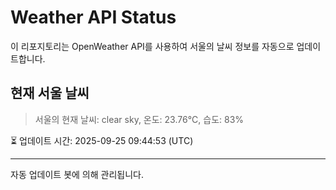 
# Weather API Status

이 리포지토리는 OpenWeather API를 사용하여 서울의 날씨 정보를 자동으로 업데이트합니다.

## 현재 서울 날씨
> 서울의 현재 날씨: clear sky, 온도: 23.76°C, 습도: 83%

⏳ 업데이트 시간: 2025-09-25 09:44:53 (UTC)

---
자동 업데이트 봇에 의해 관리됩니다.
